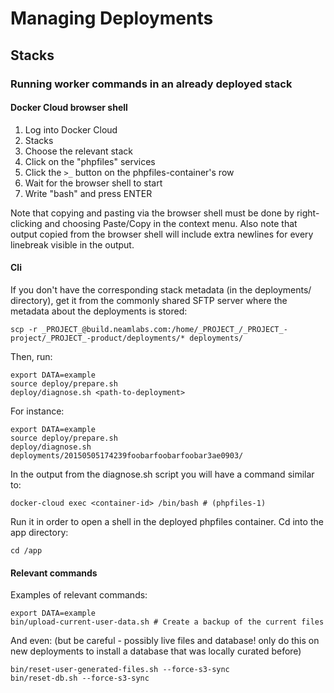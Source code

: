 Managing Deployments
====================

## Stacks

### Running worker commands in an already deployed stack

#### Docker Cloud browser shell

1. Log into Docker Cloud
2. Stacks
3. Choose the relevant stack
4. Click on the "phpfiles" services
5. Click the `>_` button on the phpfiles-container's row
6. Wait for the browser shell to start
7. Write "bash" and press ENTER

Note that copying and pasting via the browser shell must be done by right-clicking and choosing Paste/Copy in the context menu.
Also note that output copied from the browser shell will include extra newlines for every linebreak visible in the output.

#### Cli

If you don't have the corresponding stack metadata (in the deployments/ directory), get it from the commonly shared SFTP server where the metadata about the deployments is stored:

    scp -r _PROJECT_@build.neamlabs.com:/home/_PROJECT_/_PROJECT_-project/_PROJECT_-product/deployments/* deployments/

Then, run:

    export DATA=example
    source deploy/prepare.sh
    deploy/diagnose.sh <path-to-deployment>
    
For instance:

    export DATA=example
    source deploy/prepare.sh
    deploy/diagnose.sh deployments/20150505174239foobarfoobarfoobar3ae0903/
    
In the output from the diagnose.sh script you will have a command similar to:

    docker-cloud exec <container-id> /bin/bash # (phpfiles-1)

Run it in order to open a shell in the deployed phpfiles container. Cd into the app directory:

    cd /app

#### Relevant commands

Examples of relevant commands:

    export DATA=example
    bin/upload-current-user-data.sh # Create a backup of the current files
    
And even: (but be careful - possibly live files and database! only do this on new deployments to install a database that was locally curated before)

    bin/reset-user-generated-files.sh --force-s3-sync
    bin/reset-db.sh --force-s3-sync
